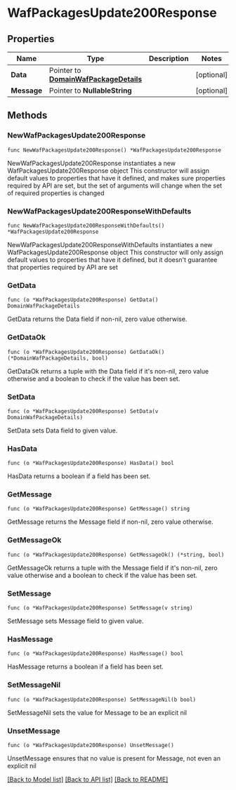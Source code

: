 # WafPackagesUpdate200Response

## Properties

Name | Type | Description | Notes
------------ | ------------- | ------------- | -------------
**Data** | Pointer to [**DomainWafPackageDetails**](DomainWafPackageDetails.md) |  | [optional] 
**Message** | Pointer to **NullableString** |  | [optional] 

## Methods

### NewWafPackagesUpdate200Response

`func NewWafPackagesUpdate200Response() *WafPackagesUpdate200Response`

NewWafPackagesUpdate200Response instantiates a new WafPackagesUpdate200Response object
This constructor will assign default values to properties that have it defined,
and makes sure properties required by API are set, but the set of arguments
will change when the set of required properties is changed

### NewWafPackagesUpdate200ResponseWithDefaults

`func NewWafPackagesUpdate200ResponseWithDefaults() *WafPackagesUpdate200Response`

NewWafPackagesUpdate200ResponseWithDefaults instantiates a new WafPackagesUpdate200Response object
This constructor will only assign default values to properties that have it defined,
but it doesn't guarantee that properties required by API are set

### GetData

`func (o *WafPackagesUpdate200Response) GetData() DomainWafPackageDetails`

GetData returns the Data field if non-nil, zero value otherwise.

### GetDataOk

`func (o *WafPackagesUpdate200Response) GetDataOk() (*DomainWafPackageDetails, bool)`

GetDataOk returns a tuple with the Data field if it's non-nil, zero value otherwise
and a boolean to check if the value has been set.

### SetData

`func (o *WafPackagesUpdate200Response) SetData(v DomainWafPackageDetails)`

SetData sets Data field to given value.

### HasData

`func (o *WafPackagesUpdate200Response) HasData() bool`

HasData returns a boolean if a field has been set.

### GetMessage

`func (o *WafPackagesUpdate200Response) GetMessage() string`

GetMessage returns the Message field if non-nil, zero value otherwise.

### GetMessageOk

`func (o *WafPackagesUpdate200Response) GetMessageOk() (*string, bool)`

GetMessageOk returns a tuple with the Message field if it's non-nil, zero value otherwise
and a boolean to check if the value has been set.

### SetMessage

`func (o *WafPackagesUpdate200Response) SetMessage(v string)`

SetMessage sets Message field to given value.

### HasMessage

`func (o *WafPackagesUpdate200Response) HasMessage() bool`

HasMessage returns a boolean if a field has been set.

### SetMessageNil

`func (o *WafPackagesUpdate200Response) SetMessageNil(b bool)`

 SetMessageNil sets the value for Message to be an explicit nil

### UnsetMessage
`func (o *WafPackagesUpdate200Response) UnsetMessage()`

UnsetMessage ensures that no value is present for Message, not even an explicit nil

[[Back to Model list]](HOW-TO.md#documentation-for-models) [[Back to API list]](HOW-TO.md#documentation-for-api-endpoints) [[Back to README]](HOW-TO.md)



